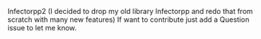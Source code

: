 Infectorpp2 (I decided to drop my old library Infectorpp and redo that from scratch with many new features) If want to contribute just add a Question issue to let me know.
